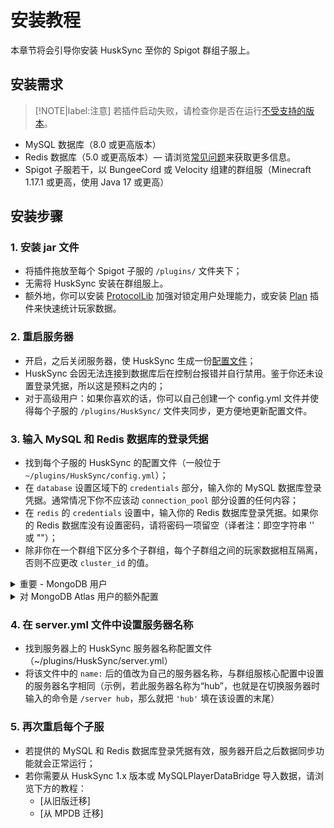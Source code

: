 # 安装教程

本章节将会引导你安装 HuskSync 至你的 Spigot 群组子服上。

## 安装需求

> [!NOTE|label:注意]
> 若插件启动失败，请检查你是否在运行[不受支持的版本](unsupported-versions.md)。

* MySQL 数据库（8.0 或更高版本）
* Redis 数据库（5.0 或更高版本）— 请浏览[常见问题](guides.faqs.md)来获取更多信息。
* Spigot 子服若干，以 BungeeCord 或 Velocity 组建的群组服（Minecraft 1.17.1 或更高，使用 Java 17 或更高）

## 安装步骤

### 1. 安装 jar 文件

* 将插件拖放至每个 Spigot 子服的 `/plugins/` 文件夹下；
* 无需将 HuskSync 安装在群组服上。
* 额外地，你可以安装 [ProtocolLib](https://www.spigotmc.org/resources/protocollib.1997/) 加强对锁定用户处理能力，或安装 [Plan](https://www.spigotmc.org/resources/plan-player-analytics.32536/) 插件来快速统计玩家数据。

### 2. 重启服务器

* 开启，之后关闭服务器，使 HuskSync 生成一份[配置文件](guides.config-file.md)；
* HuskSync 会因无法连接到数据库后在控制台报错并自行禁用。鉴于你还未设置登录凭据，所以这是预料之内的；
* 对于高级用户：如果你喜欢的话，你可以自己创建一个 config.yml 文件并使得每个子服的 `/plugins/HuskSync/` 文件夹同步，更方便地更新配置文件。

### 3. 输入 MySQL 和 Redis 数据库的登录凭据

* 找到每个子服的 HuskSync 的配置文件（一般位于 `~/plugins/HuskSync/config.yml`）；
* 在 `database` 设置区域下的 `credentials` 部分，输入你的 MySQL 数据库登录凭据。通常情况下你不应该动 `connection_pool` 部分设置的任何内容；
* 在 `redis` 的 `credentials` 设置中，输入你的 Redis 数据库登录凭据。如果你的 Redis 数据库没有设置密码，请将密码一项留空（译者注：即空字符串 '' 或 ""）；
* 除非你在一个群组下区分多个子群组，每个子群组之间的玩家数据相互隔离，否则不应更改 `cluster_id` 的值。

<details>
<summary>重要 - MongoDB 用户</summary>

* 找到服务器上的 HuskSync 配置文件（`~/plugins/HuskSync/config.yml`）。
* 将 `database` 下的 `type` 值设置为 `MONGO`。
* 在 `database` 下的 `credentials` 配置中，输入 MongoDB 数据库的登录凭据。切记不要擅自修改 `connection_pool` 部分的设置。
</details>

<details>
<summary>对 MongoDB Atlas 用户的额外配置</summary>

* 找到服务器上的 HuskSync 配置文件（`~/plugins/HuskSync/config.yml`）。
* 将 `mongo_settings` 下的 `using_atlas` 设置为 `true`。
* 将 `mongo_settings` 下的 `parameters` 中的 `&authSource=HuskSync` 部分删去即可。
（在使用 Atlas 时自动无视 `credentials` 下 `port` 设置的值）
</details>

### 4. 在 server.yml 文件中设置服务器名称

* 找到服务器上的 HuskSync 服务器名称配置文件（~/plugins/HuskSync/server.yml）
* 将该文件中的 `name:` 后的值改为自己的服务器名称，与群组服核心配置中设置的服务器名字相同（示例，若此服务器名称为“hub”，也就是在切换服务器时输入的命令是 `/server hub`，那么就把 `'hub'` 填在该设置的末尾）

### 5. 再次重启每个子服

* 若提供的 MySQL 和 Redis 数据库登录凭据有效，服务器开启之后数据同步功能就会正常运行；
* 若你需要从 HuskSync 1.x 版本或 MySQLPlayerDataBridge 导入数据，请浏览下方的教程：
  * [从旧版迁移]
  * [从 MPDB 迁移]
